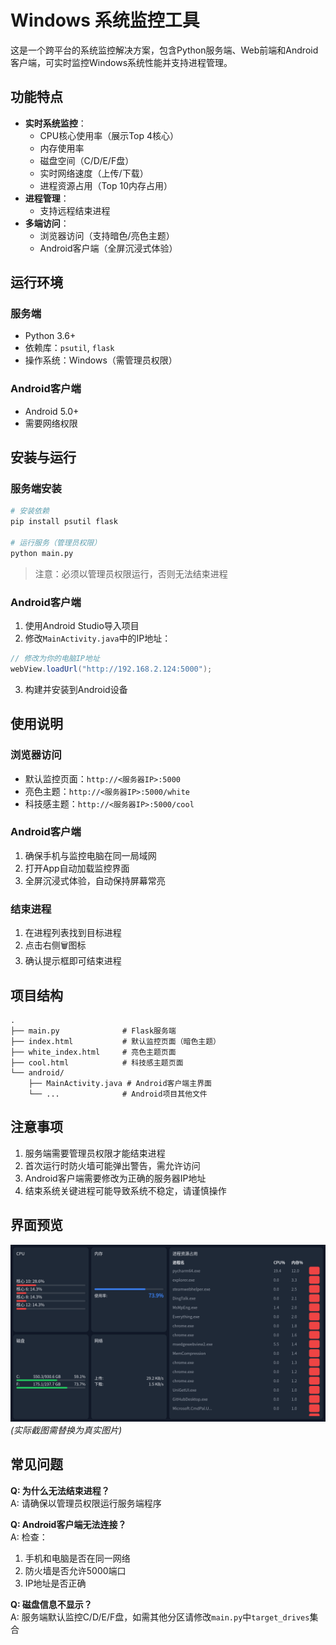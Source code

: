 # Windows 系统监控工具

这是一个跨平台的系统监控解决方案，包含Python服务端、Web前端和Android客户端，可实时监控Windows系统性能并支持进程管理。

## 功能特点

- **实时系统监控**：
  - CPU核心使用率（展示Top 4核心）
  - 内存使用率
  - 磁盘空间（C/D/E/F盘）
  - 实时网络速度（上传/下载）
  - 进程资源占用（Top 10内存占用）
- **进程管理**：
  - 支持远程结束进程
- **多端访问**：
  - 浏览器访问（支持暗色/亮色主题）
  - Android客户端（全屏沉浸式体验）

## 运行环境

### 服务端
- Python 3.6+
- 依赖库：`psutil`, `flask`
- 操作系统：Windows（需管理员权限）

### Android客户端
- Android 5.0+
- 需要网络权限

## 安装与运行

### 服务端安装
```bash
# 安装依赖
pip install psutil flask

# 运行服务（管理员权限）
python main.py
```
> 注意：必须以管理员权限运行，否则无法结束进程

### Android客户端
1. 使用Android Studio导入项目
2. 修改`MainActivity.java`中的IP地址：
```java
// 修改为你的电脑IP地址
webView.loadUrl("http://192.168.2.124:5000");
```
3. 构建并安装到Android设备

## 使用说明

### 浏览器访问
- 默认监控页面：`http://<服务器IP>:5000`
- 亮色主题：`http://<服务器IP>:5000/white`
- 科技感主题：`http://<服务器IP>:5000/cool`

### Android客户端
1. 确保手机与监控电脑在同一局域网
2. 打开App自动加载监控界面
3. 全屏沉浸式体验，自动保持屏幕常亮

### 结束进程
1. 在进程列表找到目标进程
2. 点击右侧🗑️图标
3. 确认提示框即可结束进程

## 项目结构
```
.
├── main.py              # Flask服务端
├── index.html           # 默认监控页面（暗色主题）
├── white_index.html     # 亮色主题页面
├── cool.html            # 科技感主题页面
└── android/
    ├── MainActivity.java # Android客户端主界面
    └── ...              # Android项目其他文件
```

## 注意事项
1. 服务端需要管理员权限才能结束进程
2. 首次运行时防火墙可能弹出警告，需允许访问
3. Android客户端需要修改为正确的服务器IP地址
4. 结束系统关键进程可能导致系统不稳定，请谨慎操作

## 界面预览
![系统监控界面](Screenshot_WindowsMonitor_20190406-162556.png)  
*(实际截图需替换为真实图片)*

## 常见问题
**Q: 为什么无法结束进程？**  
A: 请确保以管理员权限运行服务端程序

**Q: Android客户端无法连接？**  
A: 检查：
1. 手机和电脑是否在同一网络
2. 防火墙是否允许5000端口
3. IP地址是否正确

**Q: 磁盘信息不显示？**  
A: 服务端默认监控C/D/E/F盘，如需其他分区请修改`main.py`中`target_drives`集合
